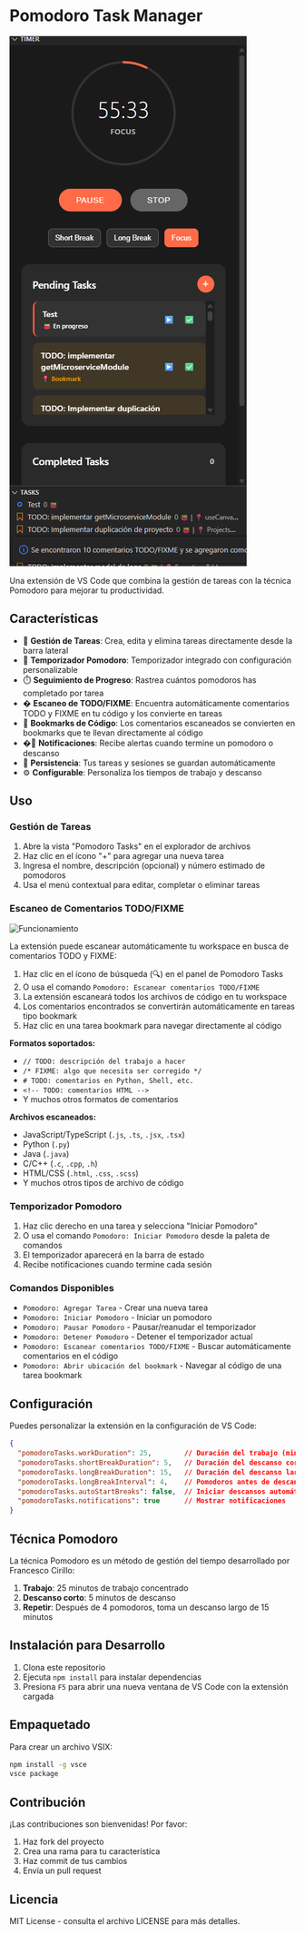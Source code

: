 # Pomodoro Task Manager

![Presentación](./media/presentacion.png)

Una extensión de VS Code que combina la gestión de tareas con la técnica Pomodoro para mejorar tu productividad.

## Características

- 📝 **Gestión de Tareas**: Crea, edita y elimina tareas directamente desde la barra lateral
- 🍅 **Temporizador Pomodoro**: Temporizador integrado con configuración personalizable
- ⏱️ **Seguimiento de Progreso**: Rastrea cuántos pomodoros has completado por tarea
- � **Escaneo de TODO/FIXME**: Encuentra automáticamente comentarios TODO y FIXME en tu código y los convierte en tareas
- 📍 **Bookmarks de Código**: Los comentarios escaneados se convierten en bookmarks que te llevan directamente al código
- �🔔 **Notificaciones**: Recibe alertas cuando termine un pomodoro o descanso
- 💾 **Persistencia**: Tus tareas y sesiones se guardan automáticamente
- ⚙️ **Configurable**: Personaliza los tiempos de trabajo y descanso

## Uso

### Gestión de Tareas

1. Abre la vista "Pomodoro Tasks" en el explorador de archivos
2. Haz clic en el ícono "+" para agregar una nueva tarea
3. Ingresa el nombre, descripción (opcional) y número estimado de pomodoros
4. Usa el menú contextual para editar, completar o eliminar tareas

### Escaneo de Comentarios TODO/FIXME

![Funcionamiento](./media/presentacion1.gif)

La extensión puede escanear automáticamente tu workspace en busca de comentarios TODO y FIXME:

1. Haz clic en el ícono de búsqueda (🔍) en el panel de Pomodoro Tasks
2. O usa el comando `Pomodoro: Escanear comentarios TODO/FIXME`
3. La extensión escaneará todos los archivos de código en tu workspace
4. Los comentarios encontrados se convertirán automáticamente en tareas tipo bookmark
5. Haz clic en una tarea bookmark para navegar directamente al código

**Formatos soportados:**
- `// TODO: descripción del trabajo a hacer`
- `/* FIXME: algo que necesita ser corregido */`
- `# TODO: comentarios en Python, Shell, etc.`
- `<!-- TODO: comentarios HTML -->`
- Y muchos otros formatos de comentarios

**Archivos escaneados:**
- JavaScript/TypeScript (`.js`, `.ts`, `.jsx`, `.tsx`)
- Python (`.py`)
- Java (`.java`)
- C/C++ (`.c`, `.cpp`, `.h`)
- HTML/CSS (`.html`, `.css`, `.scss`)
- Y muchos otros tipos de archivo de código

### Temporizador Pomodoro

1. Haz clic derecho en una tarea y selecciona "Iniciar Pomodoro"
2. O usa el comando `Pomodoro: Iniciar Pomodoro` desde la paleta de comandos
3. El temporizador aparecerá en la barra de estado
4. Recibe notificaciones cuando termine cada sesión

### Comandos Disponibles

- `Pomodoro: Agregar Tarea` - Crear una nueva tarea
- `Pomodoro: Iniciar Pomodoro` - Iniciar un pomodoro
- `Pomodoro: Pausar Pomodoro` - Pausar/reanudar el temporizador
- `Pomodoro: Detener Pomodoro` - Detener el temporizador actual
- `Pomodoro: Escanear comentarios TODO/FIXME` - Buscar automáticamente comentarios en el código
- `Pomodoro: Abrir ubicación del bookmark` - Navegar al código de una tarea bookmark

## Configuración

Puedes personalizar la extensión en la configuración de VS Code:

```json
{
  "pomodoroTasks.workDuration": 25,        // Duración del trabajo (minutos)
  "pomodoroTasks.shortBreakDuration": 5,   // Duración del descanso corto (minutos)
  "pomodoroTasks.longBreakDuration": 15,   // Duración del descanso largo (minutos)
  "pomodoroTasks.longBreakInterval": 4,    // Pomodoros antes de descanso largo
  "pomodoroTasks.autoStartBreaks": false,  // Iniciar descansos automáticamente
  "pomodoroTasks.notifications": true      // Mostrar notificaciones
}
```

## Técnica Pomodoro

La técnica Pomodoro es un método de gestión del tiempo desarrollado por Francesco Cirillo:

1. **Trabajo**: 25 minutos de trabajo concentrado
2. **Descanso corto**: 5 minutos de descanso
3. **Repetir**: Después de 4 pomodoros, toma un descanso largo de 15 minutos

## Instalación para Desarrollo

1. Clona este repositorio
2. Ejecuta `npm install` para instalar dependencias
3. Presiona `F5` para abrir una nueva ventana de VS Code con la extensión cargada

## Empaquetado

Para crear un archivo VSIX:

```bash
npm install -g vsce
vsce package
```

## Contribución

¡Las contribuciones son bienvenidas! Por favor:

1. Haz fork del proyecto
2. Crea una rama para tu característica
3. Haz commit de tus cambios
4. Envía un pull request

## Licencia

MIT License - consulta el archivo LICENSE para más detalles.